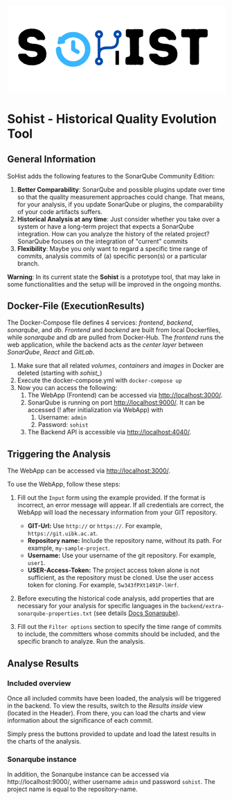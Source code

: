 ![alt text](frontend/src/views/assets/SoHist-Logo.svg)

# Sohist - Historical Quality Evolution Tool

## General Information

SoHist adds the following features to the SonarQube Community Edition:

1. **Better Comparability**: SonarQube and possible plugins update over time so that the quality measurement approaches
   could
   change. That means, for your analysis, if you update SonarQube or plugins, the comparability of your code artifacts
   suffers.
2. **Historical Analysis at any time**: Just consider whether you take over a system or have a long-term project that
   expects a SonarQube integration. How can you analyze the history of the related project? SonarQube focuses on the
   integration of "current" commits
3. **Flexibility**: Maybe you only want to regard a specific time range of commits, analysis commits of (a) specific
   person(s) or a particular branch.

**Warning**: In its current state the **Sohist** is a prototype tool, that may lake in some functionalities and
the setup will be improved in the ongoing months.

## Docker-File (ExecutionResults)

The Docker-Compose file defines 4 services: *frontend*, *backend*, *sonarqube*, and *db*. *Frontend* and *backend* are
built from local Dockerfiles, while *sonarqube* and *db* are pulled from Docker-Hub. The *frontend* runs
the web application, while the backend acts as the *center layer* between *SonarQube*, *React* and *GitLab*.

1. Make sure that all related *volumes*, *containers* and *images* in Docker are deleted (starting with *sohist_*)
2. Execute the docker-compose.yml with `docker-compose up`
3. Now you can access the following:
    1. The WebApp (Frontend) can be accessed via [http://localhost:3000/](http://localhost:3000/).
    2. SonarQube is running on port [http://localhost:9000/](http://localhost:9000/). It can be accessed (! after
       initialization via WebApp) with
        1. Username: `admin`
        2. Password: `sohist`
    3. The Backend API is accessible via [http://localhost:4040/](http://localhost:9040/).

## Triggering the Analysis

The WebApp can be accessed via [http://localhost:3000/](http://localhost:3000/).

To use the WebApp, follow these steps:

1. Fill out the `Input` form using the example provided. If the format is incorrect, an error message will appear. If
   all credentials are correct, the WebApp will load the necessary information from your GIT repository.

    - **GIT-Url:** Use `http://` or `https://`. For example, `https://git.uibk.ac.at`.
    - **Repository name:** Include the repository name, without its path. For example, `my-sample-project`.
    - **Username:** Use your username of the git repository. For example, `user1`.
    - **USER-Access-Token:** The project access token alone is not sufficient, as the repository must be cloned. Use
      the user access token for cloning. For example, `5w343fPXt1491P-lHrf`.
2. Before executing the historical code analysis, add properties
   that are necessary for your analysis for specific languages in
   the `backend/extra-sonarqube-properties.txt` (see details [Docs Sonarqube](https://docs.sonarqube.org/9.6/analyzing-source-code/analysis-parameters/)).

3. Fill out the `Filter options` section to specify the time range of commits to include, the committers whose commits
   should be included, and the specific branch to analyze. Run the analysis. 

## Analyse Results
### Included overview 
Once all included commits have been loaded, the analysis will be triggered in the backend. To view the results, switch
to the *Results inside* view (located in the Header). From there, you can load the charts and view information about the
significance of each commit.

Simply press the buttons provided to update and load the latest results in the charts of the analysis.

### Sonarqube instance  
In addition, the Sonarqube instance can be accessed via http://localhost:9000/, wither username `admin`
und password `sohist`. The project name is equal to the repository-name. 


